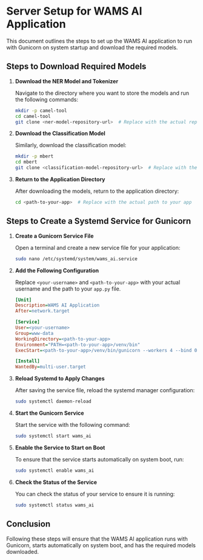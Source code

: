 # Server Setup for WAMS AI Application

This document outlines the steps to set up the WAMS AI application to run with Gunicorn on system startup and download the required models.

## Steps to Download Required Models

1. **Download the NER Model and Tokenizer**

   Navigate to the directory where you want to store the models and run the following commands:

   ```bash
   mkdir -p camel-tool
   cd camel-tool
   git clone <ner-model-repository-url>  # Replace with the actual repository URL for the NER model
   ```

2. **Download the Classification Model**

   Similarly, download the classification model:

   ```bash
   mkdir -p mbert
   cd mbert
   git clone <classification-model-repository-url>  # Replace with the actual repository URL for the classification model
   ```

3. **Return to the Application Directory**

   After downloading the models, return to the application directory:

   ```bash
   cd <path-to-your-app>  # Replace with the actual path to your app
   ```

## Steps to Create a Systemd Service for Gunicorn

1. **Create a Gunicorn Service File**

   Open a terminal and create a new service file for your application:

   ```bash
   sudo nano /etc/systemd/system/wams_ai.service
   ```

2. **Add the Following Configuration**

   Replace `<your-username>` and `<path-to-your-app>` with your actual username and the path to your `app.py` file.

   ```ini
   [Unit]
   Description=WAMS AI Application
   After=network.target

   [Service]
   User=<your-username>
   Group=www-data
   WorkingDirectory=<path-to-your-app>
   Environment="PATH=<path-to-your-app>/venv/bin"
   ExecStart=<path-to-your-app>/venv/bin/gunicorn --workers 4 --bind 0.0.0.0:5000 app:app

   [Install]
   WantedBy=multi-user.target
   ```

3. **Reload Systemd to Apply Changes**

   After saving the service file, reload the systemd manager configuration:

   ```bash
   sudo systemctl daemon-reload
   ```

4. **Start the Gunicorn Service**

   Start the service with the following command:

   ```bash
   sudo systemctl start wams_ai
   ```

5. **Enable the Service to Start on Boot**

   To ensure that the service starts automatically on system boot, run:

   ```bash
   sudo systemctl enable wams_ai
   ```

6. **Check the Status of the Service**

   You can check the status of your service to ensure it is running:

   ```bash
   sudo systemctl status wams_ai
   ```

## Conclusion

Following these steps will ensure that the WAMS AI application runs with Gunicorn, starts automatically on system boot, and has the required models downloaded.
